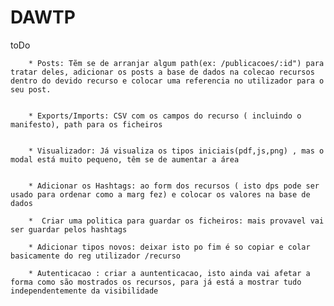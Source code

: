 # DAWTP



toDo


        * Posts: Tẽm se de arranjar algum path(ex: /publicacoes/:id") para tratar deles, adicionar os posts a base de dados na colecao recursos dentro do devido recurso e colocar uma referencia no utilizador para o seu post.
        
        
        * Exports/Imports: CSV com os campos do recurso ( incluindo o manifesto), path para os ficheiros
        

        * Visualizador: Já visualiza os tipos iniciais(pdf,js,png) , mas o modal está muito pequeno, têm se de aumentar a área
        
        
        * Adicionar os Hashtags: ao form dos recursos ( isto dps pode ser usado para ordenar como a marg fez) e colocar os valores na base de dados
        
        *  Criar uma politica para guardar os ficheiros: mais provavel vai ser guardar pelos hashtags
        
        * Adicionar tipos novos: deixar isto po fim é so copiar e colar basicamente do reg utilizador /recurso
        
        * Autenticacao : criar a auntenticacao, isto ainda vai afetar a forma como são mostrados os recursos, para já está a mostrar tudo independentemente da visibilidade
        
        
       
